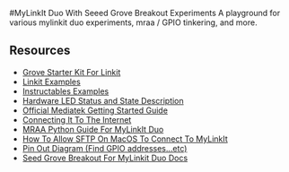 #MyLinkIt Duo With Seeed Grove Breakout Experiments
A playground for various mylinkit duo experiments, mraa / GPIO tinkering, and more.

## Resources
* [Grove Starter Kit For Linkit](https://github.com/Seeed-Studio/Grove_Starter_Kit_For_LinkIt)
* [Linkit Examples](https://github.com/alex5imon/linkit-examples)
* [Instructables Examples](http://www.instructables.com/id/Mediatek-LinkIt-ONE/)
* [Hardware LED Status and State Description](https://labs.mediatek.com/images/linkit7688/training_docs/wifi_led_states/LED_states.png)
* [Official Mediatek Getting Started Guide](https://labs.mediatek.com/fileMedia/download/4ef033b8-80ca-4cdb-9ad6-1c23836c63de)
* [Connecting It To The Internet](https://labs.mediatek.com/site/global/developer_tools/mediatek_linkit_smart_7688/get_started/7688_duo/connect/index.gsp)
* [MRAA Python Guide For MyLinkIt Duo](https://labs.mediatek.com/site/global/developer_tools/mediatek_linkit_smart_7688/training_docs/peripherals/mraa_python/index.gsp)
* [How To Allow SFTP On MacOS To Connect To MyLinkIt](https://wiki.openwrt.org/doc/howto/sftp.server)
* [Pin Out Diagram (Find GPIO addresses...etc)](https://labs.mediatek.com/fileMedia/download/759415ff-8d0d-48ed-9f8e-eac57c58594e)
* [Seed Grove Breakout For MyLinkit Duo Docs](http://wiki.seeed.cc/Grove_Breakout_for_LinkIt_Smart_7688_Duo/)